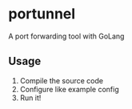 # portunnel

A port forwarding tool with GoLang

## Usage

1. Compile the source code
2. Configure like example config
3. Run it!